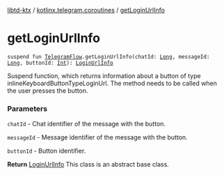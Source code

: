 [libtd-ktx](../index.md) / [kotlinx.telegram.coroutines](index.md) / [getLoginUrlInfo](./get-login-url-info.md)

# getLoginUrlInfo

`suspend fun `[`TelegramFlow`](../kotlinx.telegram.core/-telegram-flow/index.md)`.getLoginUrlInfo(chatId: `[`Long`](https://kotlinlang.org/api/latest/jvm/stdlib/kotlin/-long/index.html)`, messageId: `[`Long`](https://kotlinlang.org/api/latest/jvm/stdlib/kotlin/-long/index.html)`, buttonId: `[`Int`](https://kotlinlang.org/api/latest/jvm/stdlib/kotlin/-int/index.html)`): `[`LoginUrlInfo`](https://tdlibx.github.io/td/docs/org/drinkless/td/libcore/telegram/TdApi.LoginUrlInfo.html)

Suspend function, which returns information about a button of type
inlineKeyboardButtonTypeLoginUrl. The method needs to be called when the user presses the button.

### Parameters

`chatId` - Chat identifier of the message with the button.

`messageId` - Message identifier of the message with the button.

`buttonId` - Button identifier.

**Return**
[LoginUrlInfo](https://tdlibx.github.io/td/docs/org/drinkless/td/libcore/telegram/TdApi.LoginUrlInfo.html) This class is an abstract base class.

